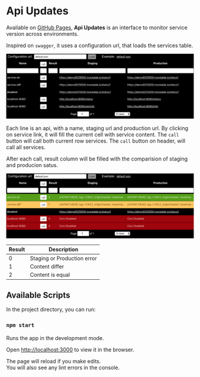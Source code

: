 # Api Updates

Available on [GitHub Pages](https://ateliedocodigo.github.io/api-updates), **Api Updates** is an interface to monitor service version across environments.

Inspired on `swagger`, it uses a configuration url, that loads the services table.

![Default Table Loaded](https://github.com/ateliedocodigo/api-updates/raw/master/public/table-default.png "Default Table Loaded")

Each line is an api, with a name, staging url and production url.
By clicking on service link, it will fill the current cell with service content.
The `call` button will call both current row services.
The `call` button on header, will call all services.

After each call, result column will be filled with the comparision of staging and producion satus.

![Full called Table](https://github.com/ateliedocodigo/api-updates/raw/master/public/table-called.png "Full called Table")

| Result | Description |
| ------ | ------ |
| 0 | Staging or Production error |
| 1 | Content differ |
| 2 | Content is equal |

## Available Scripts

In the project directory, you can run:

### `npm start`

Runs the app in the development mode.

Open [http://localhost:3000](http://localhost:3000) to view it in the browser.

The page will reload if you make edits.<br>
You will also see any lint errors in the console.
